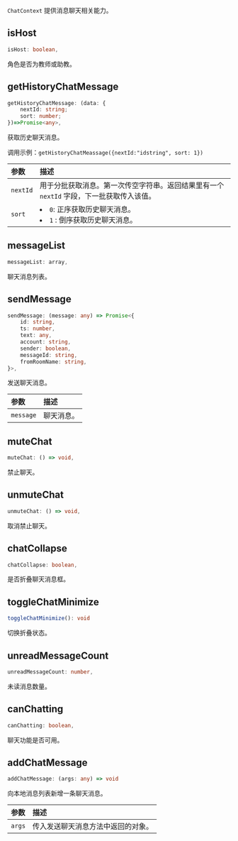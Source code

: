 `ChatContext` 提供消息聊天相关能力。

## isHost

```typescript
isHost: boolean,
```

角色是否为教师或助教。

## getHistoryChatMessage

```typescript
getHistoryChatMessage: (data: {
    nextId: string;
    sort: number;
})=>Promise<any>,
```

获取历史聊天消息。

调用示例：`getHistoryChatMeassage({nextId:"idstring", sort: 1})`

| 参数     | 描述                                                         |
| :------- | :----------------------------------------------------------- |
| `nextId` | 用于分批获取消息。第一次传空字符串。返回结果里有一个 `nextId` 字段，下一批获取传入该值。 |
| `sort`   | <li>`0`: 正序获取历史聊天消息。 <li>`1` : 倒序获取历史聊天消息。 |

## messageList

```typescript
messageList: array,
```
聊天消息列表。

## sendMessage

```typescript
sendMessage: (message: any) => Promise<{
    id: string,
    ts: number,
    text: any,
    account: string,
    sender: boolean,
    messageId: string,
    fromRoomName: string,
}>,
```
发送聊天消息。


| 参数      | 描述       |
| :-------- | :--------- |
| `message` | 聊天消息。 |


## muteChat

```typescript
muteChat: () => void,
```
禁止聊天。

## unmuteChat

```typescript
unmuteChat: () => void,
```

取消禁止聊天。

## chatCollapse

```typescript
chatCollapse: boolean,
```

是否折叠聊天消息框。

## toggleChatMinimize

```typescript
toggleChatMinimize(): void
```

切换折叠状态。

## unreadMessageCount

```typescript
unreadMessageCount: number,
```

未读消息数量。

## canChatting

```typescript
canChatting: boolean,
```

聊天功能是否可用。

## addChatMessage

```typescript
addChatMessage: (args: any) => void
```

向本地消息列表新增一条聊天消息。

| 参数   | 描述                               |
| :----- | :--------------------------------- |
| `args` | 传入发送聊天消息方法中返回的对象。 |